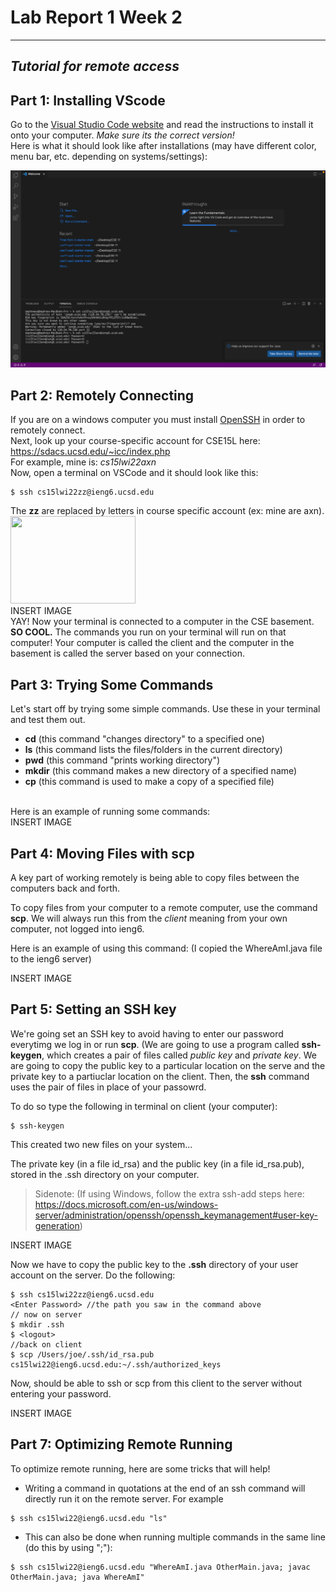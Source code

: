 # Lab Report 1 Week 2
---
## *Tutorial for remote access*
## **Part 1**: Installing VScode

Go to the [Visual Studio Code website](https://code.visualstudio.com/) and read the instructions to install it onto your computer. *Make sure its the correct version!* 
<br />
Here is what it should look like after installations (may have different color, menu bar, etc. depending on systems/settings):
<br /> 

![Image](photos/vsCode.png)
<!-- <img src="photos/vsCode.png" width="400" height="220" /> -->

## **Part 2**: Remotely Connecting
 If you are on a windows computer you must install [OpenSSH](https://docs.microsoft.com/en-us/windows-server/administration/openssh/openssh_install_firstuse) in order to remotely connect.
<br />
Next, look up your course-specific account for CSE15L here:
https://sdacs.ucsd.edu/~icc/index.php
<br /> For example, mine is: *cs15lwi22axn*
<br /> Now, open a terminal on VSCode and it should look like this:
 ```
 $ ssh cs15lwi22zz@ieng6.ucsd.edu
```
The **zz** are replaced by letters in course specific account (ex: mine are axn).
<br /> 
<img src="Desktop/remoteconnect.png" width="200" height="140" />
<br /> 
INSERT IMAGE
<br />
YAY! Now your terminal is connected to a computer in the CSE basement. **SO COOL.** The commands you run on your terminal will run on that computer! Your computer is called the client and the computer in the basement is called the server based on your connection.

## **Part 3**: Trying Some Commands
Let's start off by trying some simple commands. Use these in your terminal and test them out.
* **cd** (this command "changes directory" to a specified one)
* **ls** (this command lists the files/folders in the current directory)
* **pwd** (this command "prints working directory")
* **mkdir** (this command makes a new directory of a specified name)
* **cp** (this command is used to make a copy of a specified file)
<br />
 Here is an example of running some commands:
 <br />
INSERT IMAGE

## **Part 4**: Moving Files with **scp**
A key part of working remotely is being able to copy files between the computers back and forth. 

To copy files from your computer to a remote computer, use the command **scp**. We will always run this from the *client* meaning from your own computer, not logged into ieng6.

Here is an example of using this command:
(I copied the WhereAmI.java file to the ieng6 server)

INSERT IMAGE

## **Part 5**: Setting an SSH key
We're going set an SSH key to avoid having to enter our password everytimg we log in or run **scp**. 
(We are going to use a program called **ssh-keygen**, which creates a pair of files called *public key* and *private key*. We are going to copy the public key to a particular location on the serve and the private key to a partiuclar location on the client. Then, the **ssh** command uses the pair of files in place of your passowrd. 

To do so type the following in terminal on client (your computer):
```
$ ssh-keygen
```

This created two new files on your system...

The private key (in a file id_rsa) and the public key (in a file id_rsa.pub), stored in the .ssh directory on your computer.

> Sidenote: (If using Windows, follow the extra ssh-add steps here: https://docs.microsoft.com/en-us/windows-server/administration/openssh/openssh_keymanagement#user-key-generation)

INSERT IMAGE

Now we have to copy the public key to the **.ssh** directory of your user account on the server.
Do the following:
```
$ ssh cs15lwi22zz@ieng6.ucsd.edu
<Enter Password> //the path you saw in the command above
// now on server
$ mkdir .ssh
$ <logout>
//back on client
$ scp /Users/joe/.ssh/id_rsa.pub cs15lwi22@ieng6.ucsd.edu:~/.ssh/authorized_keys
```
Now, should be able to ssh or scp from this client to the server without entering your password.


INSERT IMAGE

## **Part 7:** Optimizing Remote Running
To optimize remote running, here are some tricks that will help!

* Writing a command in quotations at the end of an ssh command will directly run it on the remote server. For example
```
$ ssh cs15lwi22@ieng6.ucsd.edu "ls"
```
* This can also be done when running multiple commands in the same line (do this by using ";"):
```
$ ssh cs15lwi22@ieng6.ucsd.edu "WhereAmI.java OtherMain.java; javac OtherMain.java; java WhereAmI"
```











